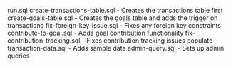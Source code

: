run.sql
create-transactions-table.sql - Creates the transactions table first
create-goals-table.sql - Creates the goals table and adds the trigger on transactions
fix-foreign-key-issue.sql - Fixes any foreign key constraints
contribute-to-goal.sql - Adds goal contribution functionality
fix-contribution-tracking.sql - Fixes contribution tracking issues
populate-transaction-data.sql - Adds sample data
admin-query.sql - Sets up admin queries
